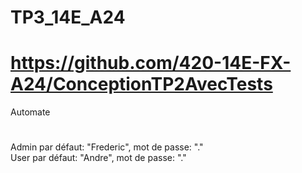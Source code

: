 # TP3_14E_A24
# https://github.com/420-14E-FX-A24/ConceptionTP2AvecTests
Automate
#

Admin par défaut: "Frederic", mot de passe: "."
\
User par défaut: "Andre", mot de passe: "."
